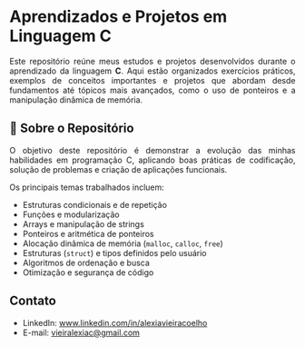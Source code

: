 # Aprendizados e Projetos em Linguagem C

<p align="justify">
Este repositório reúne meus estudos e projetos desenvolvidos durante o aprendizado da linguagem <strong>C</strong>. Aqui estão organizados exercícios práticos, exemplos de conceitos importantes e projetos que abordam desde fundamentos até tópicos mais avançados, como o uso de ponteiros e a manipulação dinâmica de memória.
</p>

## 🚀 Sobre o Repositório

<p align="justify">
O objetivo deste repositório é demonstrar a evolução das minhas habilidades em programação C, aplicando boas práticas de codificação, solução de problemas e criação de aplicações funcionais.
</p>

Os principais temas trabalhados incluem:
- Estruturas condicionais e de repetição
- Funções e modularização
- Arrays e manipulação de strings
- Ponteiros e aritmética de ponteiros
- Alocação dinâmica de memória (`malloc`, `calloc`, `free`)
- Estruturas (`struct`) e tipos definidos pelo usuário
- Algoritmos de ordenação e busca
- Otimização e segurança de código

## Contato
- LinkedIn: www.linkedin.com/in/alexiavieiracoelho
- E-mail: vieiralexiac@gmail.com
